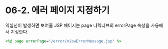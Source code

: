 # 06-2. 에러 페이지 지정하기
익셉션이 발생하면 보여줄 JSP 페이지는 page 디렉티브의 errorPage 속성을 사용해서 지정한다.
```jsp
<%@ page errorPage="/error/viewErrorMessage.jsp" %>
```
